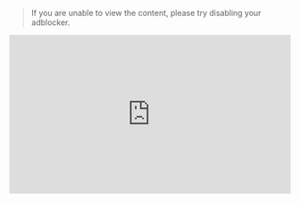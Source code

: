 > <div class="contribution-statement">
>
> If you are unable to view the content, please try disabling your adblocker.
>
> </div>

<div style="position: relative; width: 100%; overflow: hidden; padding-top: 56.25%;">
    <iframe
        class="responsive-iframe"
        style="position: absolute; top: 0; left: 0; bottom: 0; right: 0; width: 100%; height: 100%; border: none; overflow: auto;"
        src="https://onesignal.com/blog/design-engineering-internship-and-responsive-design/" 
        title="Iframe Example">
    </iframe>
</div>
